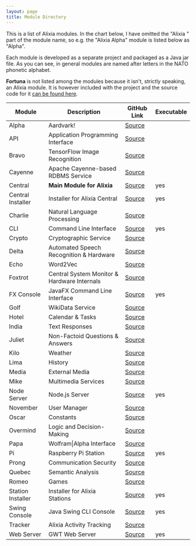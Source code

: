```yaml
---
layout: page
title: Module Directory
---
```


This is a list of Alixia modules. In the chart below, I have omitted the "Alixia " part of the module name, so e.g. the 
"Alixia Alpha" module is listed below as "Alpha".

Each module is developed as a separate project and packaged as a Java jar file. As you can see, in general modules are named after letters in the NATO phonetic alphabet.

**Fortuna** is not listed among the modules because it isn't, strictly speaking, an Alixia module. It is however included with the project and the source code for it [can be found here](https://github.com/markhull/Alixia/tree/master/Fortuna).

Module | Description | GitHub Link | Executable
--- | --- | --- | ---
Alpha | Aardvark! | [Source](https://github.com/markhull/Alixia/tree/master/Alixia%20Alpha)
API | Application Programming Interface | [Source](https://github.com/markhull/Alixia/tree/master/Alixia%20API)
Bravo | TensorFlow Image Recognition | [Source](https://github.com/markhull/Alixia/tree/master/Alixia%20Bravo)
Cayenne | Apache Cayenne-based RDBMS Service | [Source](https://github.com/markhull/Alixia/tree/master/Alixia%20Cayenne)
Central | **Main Module for Alixia** | [Source](https://github.com/markhull/Alixia/tree/master/Alixia%20Central) | yes
Central Installer | Installer for Alixia Central | [Source](https://github.com/markhull/Alixia/tree/master/Alixia%20Central%20Installer) | yes
Charlie | Natural Language Processing | [Source](https://github.com/markhull/Alixia/tree/master/Alixia%20Charlie)
CLI | Command Line Interface | [Source](https://github.com/markhull/Alixia/tree/master/Alixia%20CLI) | yes
Crypto | Cryptographic Service | [Source](https://github.com/markhull/Alixia/tree/master/Alixia%20Crypto)
Delta | Automated Speech Recognition & Hardware | [Source](https://github.com/markhull/Alixia/tree/master/Alixia%20Delta)
Echo | Word2Vec | [Source](https://github.com/markhull/Alixia/tree/master/Alixia%20Echo)
Foxtrot | Central System Monitor & Hardware Internals | [Source](https://github.com/markhull/Alixia/tree/master/Alixia%20Foxtrot)
FX Console | JavaFX Command Line Interface | [Source](https://github.com/markhull/Alixia/tree/master/Alixia%20FX%20Console) | yes
Golf | WikiData Service | [Source](https://github.com/markhull/Alixia/tree/master/Alixia%20Golf)
Hotel | Calendar & Tasks | [Source](https://github.com/markhull/Alixia/tree/master/Alixia%20Hotel)
India | Text Responses | [Source](https://github.com/markhull/Alixia/tree/master/Alixia%20India)
Juliet | Non-Factoid Questions & Answers | [Source](https://github.com/markhull/Alixia/tree/master/Alixia%20Juliet)
Kilo | Weather | [Source](https://github.com/markhull/Alixia/tree/master/Alixia%20Kilo)
Lima | History | [Source](https://github.com/markhull/Alixia/tree/master/Alixia%20Lima)
Media | External Media | [Source](https://github.com/markhull/Alixia/tree/master/Alixia%20Media)
Mike | Multimedia Services | [Source](https://github.com/markhull/Alixia/tree/master/Alixia%20Mike)
Node Server | Node.js Server | [Source](https://github.com/markhull/Alixia/tree/master/Alixia%20Node) | yes
November | User Manager | [Source](https://github.com/markhull/Alixia/tree/master/Alixia%20November)
Oscar | Constants | [Source](https://github.com/markhull/Alixia/tree/master/Alixia%20Oscar)
Overmind | Logic and Decision-Making | [Source](https://github.com/markhull/Alixia/tree/master/Alixia%20Overmind)
Papa | Wolfram\|Alpha Interface | [Source](https://github.com/markhull/Alixia/tree/master/Alixia%20Papa)
Pi | Raspberry Pi Station | [Source](https://github.com/markhull/Alixia/tree/master/Alixia%20Pi) | yes
Prong | Communication Security | [Source](https://github.com/markhull/Alixia/tree/master/Alixia%20Prong)
Quebec | Semantic Analysis | [Source](https://github.com/markhull/Alixia/tree/master/Alixia%20Quebec)
Romeo | Games | [Source](https://github.com/markhull/Alixia/tree/master/Alixia%20Romeo)
Station Installer | Installer for Alixia Stations | [Source](https://github.com/markhull/Alixia/tree/master/Alixia%20Station%20Installer) | yes
Swing Console | Java Swing CLI Console | [Source](https://github.com/markhull/Alixia/tree/master/Alixia%20Swing%20Console) | yes
Tracker | Alixia Activity Tracking | [Source](https://github.com/markhull/Alixia/tree/master/Alixia%20Tracker)
Web Server | GWT Web Server | [Source](https://github.com/markhull/Alixia/tree/master/Alixia%20Web) | yes

